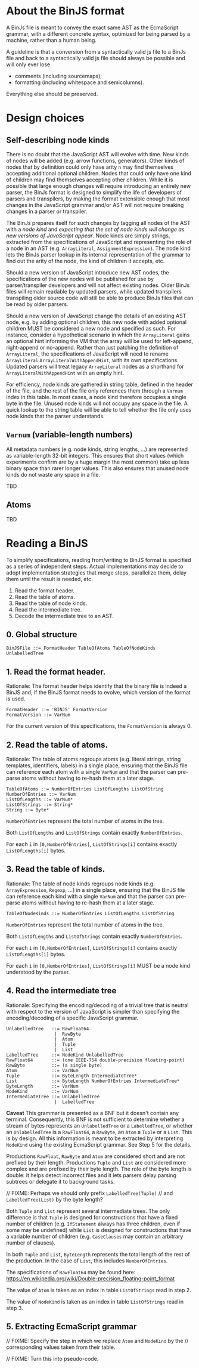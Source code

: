 # About the BinJS format

A BinJs file is meant to convey the exact same AST as the EcmaScript grammar,
with a different concrete syntax, optimized for being parsed by a machine,
rather than a human being.

A guideline is that a conversion from a syntactically valid js file to a BinJs
file and back to a syntactically valid js file should always be possible and
will only ever lose
- comments (including sourcemaps);
- formatting (including whitespace and semicolumns).

Everything else should be preserved.

# Design choices

## Self-describing node kinds

There is no doubt that the JavaScript AST will evolve with time. New kinds of
nodes will be added (e.g. arrow functions, generators). Other kinds of nodes
that by definition could only have arity `n` may find themselves accepting
additional optional children. Nodes that could only have one kind of children
may find themselves accepting other children. While it is possible that large
enough changes will require introducing an entirely new parser,
the BinJs format is designed to simplify the life of developers of parsers
and transpilers, by making the format extensible enough that most changes in
the JavaScript grammar and/or AST will not require breaking changes in a parser
or transpiler.

The BinJs prepares itself for such changes by tagging all nodes of the AST
with a *node kind* and *expecting that the set of node kinds will change as
new versions of JavaScript appear*. Node kinds are simply strings, extracted
from the specifications of JavaScript and representing the role of a node in
an AST (e.g. `ArrayLiteral`, `AssignmentExpression`). The node kind lets the
BinJs parser lookup in its internal representation of the grammar to find out
the arity of the node, the kind of children it accepts, etc.

Should a new version of JavaScript introduce new AST nodes, the specifications
of the new nodes will be published for use by parser/transpiler
developers and will not affect existing nodes. Older BinJs
files will remain readable by updated parsers, while updated transpilers
transpiling older source code will still be able to produce BinJs files that
can be read by older parsers.

Should a new version of JavaScript change the details of an existing AST node,
e.g. by adding optional children, this new node with added optional children
MUST be considered a new node and specified as such. For instance, consider a
hypothetical scenario in which the `ArrayLiteral` gains an optional hint
informing the VM that the array will be used for left-append, right-append
or no-append. Rather than just patching the definition of `ArrayLiteral`,
the specifications of JavaScript will need to rename `ArrayLiteral`
`ArrayLiteralWithAppendHint`, with its own specifications. Updated parsers
will treat legacy `ArrayLiteral` nodes as a shorthand for
`ArrayLiteralWithAppendHint` with an empty hint.

For efficiency, node kinds are gathered in string table, defined in the header
of the file, and the rest of the file only references them through a `Varnum`
index in this table. In most cases, a node kind therefore occupies a single byte
in the file. Unused node kinds will not occupy any space in the file. A quick
lookup to the string table will be able to tell whether the file only uses
node kinds that the parser understands.

## `Varnum` (variable-length numbers)

All metadata numbers (e.g. node kinds, string lengths, ...) are represented
as variable-length 32-bit integers. This ensures that short values (which
experiments confirm are by a huge margin the most common) take up less binary
space than rarer longer values. This also ensures that unused node kinds
do not waste any space in a file.

TBD

## Atoms

TBD

# Reading a BinJS

To simplify specifications, reading from/writing to BinJS format is specified
as a series of independent steps. Actual implementations may decide to adopt
implementation strategies that merge steps, parallelize them, delay them
until the result is needed, etc.

1. Read the format header.
2. Read the table of atoms.
3. Read the table of node kinds.
4. Read the intermediate tree.
5. Decode the intermediate tree to an AST.

## 0. Global structure

```
BinJSFile ::= FormatHeader TableOfAtoms TableOfNodeKinds UnlabelledTree
```

## 1. Read the format header.

Rationale: The format header helps identify that the binary file is indeed
a BinJS and, if the BinJS format needs to evolve, which version of the format
is used.

```
FormatHeader ::= 'BINJS' FormatVersion
FormatVersion ::= VarNum
```

For the current version of this specifications, the `FormatVersion` is always 0.

## 2. Read the table of atoms.

Rationale: The table of atoms regroups atoms (e.g. literal strings, string
templates, identifiers, labels) in a single place, ensuring that the BinJS
file can reference each atom with a single `VarNum`
and that the parser can
pre-parse atoms without having to re-hash them at a later stage.

```
TableOfAtoms ::= NumberOfEntries ListOfLengths ListOfString
NumberOfEntries ::= VarNum
ListOfLengths ::= VarNum*
ListOfStrings ::= String*
String ::= Byte*
```

`NumberOfEntries` represent the total number of atoms in the tree.

Both `ListOfLengths` and `ListOfStrings` contain exactly `NumberOfEntries`.

For each `i` in `[0,NumberOfEntries[`, `ListOfStrings[i]` contains exactly
`ListOfLengths[i]` bytes.

## 3. Read the table of kinds.

Rationale: The table of node kinds regroups node kinds (e.g. `ArrayExpression`,
`Regexp`, ...) in a single place, ensuring that the BinJS
file can reference each kind with a single `VarNum` and that the parser can
pre-parse atoms without having to re-hash them at a later stage.

```
TableOfNodeKinds ::= NumberOfEntries ListOfLengths ListOfString
```

`NumberOfEntries` represent the total number of atoms in the tree.

Both `ListOfLengths` and `ListOfStrings` contain exactly `NumberOfEntries`.

For each `i` in `[0,NumberOfEntries[`, `ListOfStrings[i]` contains exactly
`ListOfLengths[i]` bytes.

For each `i` in `[0,NumberOfEntries[`, `ListOfStrings[i]` MUST be a node kind
understood by the parser.

## 4. Read the intermediate tree

Rationale: Specifying the encoding/decoding of a trivial tree that is neutral
with respect to the version of JavaScript is simpler than specifying the
encoding/decoding of a specific JavaScript grammar.

```
UnlabelledTree   ::= RawFloat64
                  |  RawByte
                  |  Atom
                  |  Tuple
                  |  List
LabelledTree     ::= NodeKind UnlabelledTree
RawFloat64       ::= (one IEEE-754 double-precision floating-point)
RawByte          ::= (a single byte)
Atom             ::= VarNum
Tuple            ::= ByteLength IntermediateTree*
List             ::= ByteLength NumberOfEntries IntermediateTree*
ByteLength       ::= VarNum
NodeKind         ::= VarNum
IntermediateTree ::= UnlabelledTree
                  |  LabelledTree
```

**Caveat** This grammar is presented as a BNF but it doesn't contain
any terminal. Consequently, this BNF is not sufficient to determine
whether a stream of bytes represents an `UnlabelledTree` or a `LabelledTree`,
or whether an `UnlabelledTree` is a `RawFloat64`, a `RawByte`, an `Atom`
a `Tuple` or a `List`. This is by design. All this information is meant
to be extracted by interpreting `NodeKind` using the existing EcmaScript
grammar. See Step 5 for the details.

Productions `RawFloat`, `RawByte` and `Atom` are considered short
and are not prefixed by their length. Productions `Tuple` and `List` are
considered more complex and are prefixed by their byte length. The role
of the byte length is double: it helps detect incorrect files and it lets
parsers delay parsing subtrees or delegate it to background tasks.

// FIXME: Perhaps we should only prefix `LabelledTree(Tuple)`
// and `LabelledTree(List)` by the byte length?

Both `Tuple` and `List` represent several intermediate trees. The only
difference is that `Tuple` is designed for constructions that have a fixed
number of children (e.g. `IfStatement` always has three children, even if
some may be undefined) while `List` is designed for constructions that have
a variable number of children (e.g. `CaseClauses` may contain an arbitrary
number of clauses).

In both `Tuple` and `List`, `ByteLength` represents the total length of the
rest of the production. In the case of `List`, this includes `NumberOfEntries`.

The specifications of `RawFloat64` may be found here: https://en.wikipedia.org/wiki/Double-precision_floating-point_format

The value of `Atom` is taken as an index in table `ListOfStrings` read in step 2.

The value of `NodeKind` is taken as an index in table `ListOfStrings` read in step 3.

## 5. Extracting EcmaScript grammar

// FIXME: Specify the step in which we replace `Atom` and `NodeKind` by the
// corresponding values taken from their table.

// FIXME: Turn this into pseudo-code.

